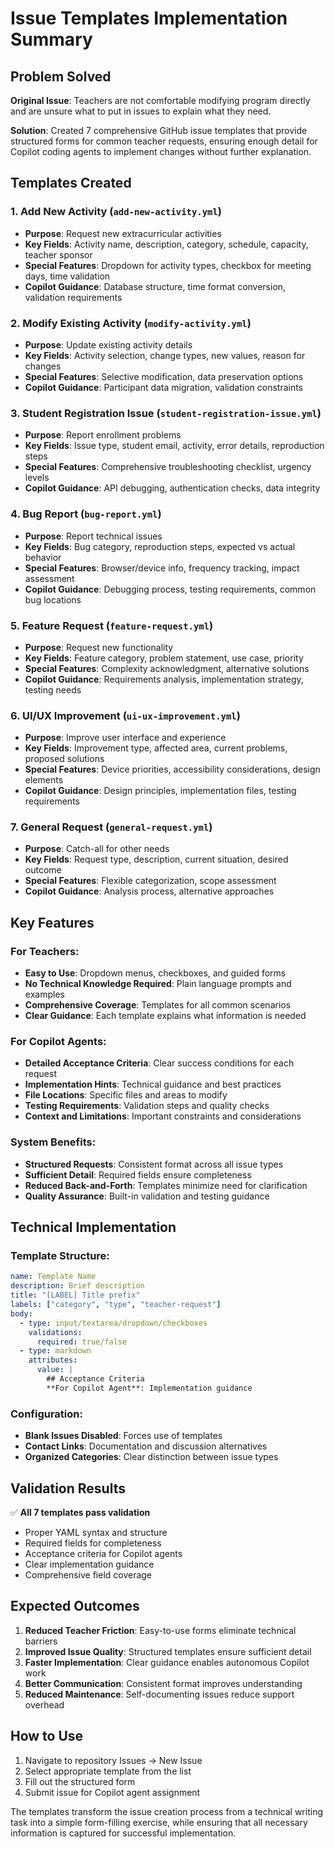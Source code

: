 # Issue Templates Implementation Summary

## Problem Solved

**Original Issue**: Teachers are not comfortable modifying program directly and are unsure what to put in issues to explain what they need.

**Solution**: Created 7 comprehensive GitHub issue templates that provide structured forms for common teacher requests, ensuring enough detail for Copilot coding agents to implement changes without further explanation.

## Templates Created

### 1. **Add New Activity** (`add-new-activity.yml`)
- **Purpose**: Request new extracurricular activities
- **Key Fields**: Activity name, description, category, schedule, capacity, teacher sponsor
- **Special Features**: Dropdown for activity types, checkbox for meeting days, time validation
- **Copilot Guidance**: Database structure, time format conversion, validation requirements

### 2. **Modify Existing Activity** (`modify-activity.yml`)
- **Purpose**: Update existing activity details
- **Key Fields**: Activity selection, change types, new values, reason for changes
- **Special Features**: Selective modification, data preservation options
- **Copilot Guidance**: Participant data migration, validation constraints

### 3. **Student Registration Issue** (`student-registration-issue.yml`)
- **Purpose**: Report enrollment problems
- **Key Fields**: Issue type, student email, activity, error details, reproduction steps
- **Special Features**: Comprehensive troubleshooting checklist, urgency levels
- **Copilot Guidance**: API debugging, authentication checks, data integrity

### 4. **Bug Report** (`bug-report.yml`)
- **Purpose**: Report technical issues
- **Key Fields**: Bug category, reproduction steps, expected vs actual behavior
- **Special Features**: Browser/device info, frequency tracking, impact assessment
- **Copilot Guidance**: Debugging process, testing requirements, common bug locations

### 5. **Feature Request** (`feature-request.yml`)
- **Purpose**: Request new functionality
- **Key Fields**: Feature category, problem statement, use case, priority
- **Special Features**: Complexity acknowledgment, alternative solutions
- **Copilot Guidance**: Requirements analysis, implementation strategy, testing needs

### 6. **UI/UX Improvement** (`ui-ux-improvement.yml`)
- **Purpose**: Improve user interface and experience
- **Key Fields**: Improvement type, affected area, current problems, proposed solutions
- **Special Features**: Device priorities, accessibility considerations, design elements
- **Copilot Guidance**: Design principles, implementation files, testing requirements

### 7. **General Request** (`general-request.yml`)
- **Purpose**: Catch-all for other needs
- **Key Fields**: Request type, description, current situation, desired outcome
- **Special Features**: Flexible categorization, scope assessment
- **Copilot Guidance**: Analysis process, alternative approaches

## Key Features

### For Teachers:
- **Easy to Use**: Dropdown menus, checkboxes, and guided forms
- **No Technical Knowledge Required**: Plain language prompts and examples
- **Comprehensive Coverage**: Templates for all common scenarios
- **Clear Guidance**: Each template explains what information is needed

### For Copilot Agents:
- **Detailed Acceptance Criteria**: Clear success conditions for each request
- **Implementation Hints**: Technical guidance and best practices
- **File Locations**: Specific files and areas to modify
- **Testing Requirements**: Validation steps and quality checks
- **Context and Limitations**: Important constraints and considerations

### System Benefits:
- **Structured Requests**: Consistent format across all issue types
- **Sufficient Detail**: Required fields ensure completeness
- **Reduced Back-and-Forth**: Templates minimize need for clarification
- **Quality Assurance**: Built-in validation and testing guidance

## Technical Implementation

### Template Structure:
```yaml
name: Template Name
description: Brief description
title: "[LABEL] Title prefix"
labels: ["category", "type", "teacher-request"]
body:
  - type: input/textarea/dropdown/checkboxes
    validations:
      required: true/false
  - type: markdown
    attributes:
      value: |
        ## Acceptance Criteria
        **For Copilot Agent**: Implementation guidance
```

### Configuration:
- **Blank Issues Disabled**: Forces use of templates
- **Contact Links**: Documentation and discussion alternatives
- **Organized Categories**: Clear distinction between issue types

## Validation Results

✅ **All 7 templates pass validation**
- Proper YAML syntax and structure
- Required fields for completeness
- Acceptance criteria for Copilot agents
- Clear implementation guidance
- Comprehensive field coverage

## Expected Outcomes

1. **Reduced Teacher Friction**: Easy-to-use forms eliminate technical barriers
2. **Improved Issue Quality**: Structured templates ensure sufficient detail
3. **Faster Implementation**: Clear guidance enables autonomous Copilot work
4. **Better Communication**: Consistent format improves understanding
5. **Reduced Maintenance**: Self-documenting issues reduce support overhead

## How to Use

1. Navigate to repository Issues → New Issue
2. Select appropriate template from the list
3. Fill out the structured form
4. Submit issue for Copilot agent assignment

The templates transform the issue creation process from a technical writing task into a simple form-filling exercise, while ensuring that all necessary information is captured for successful implementation.